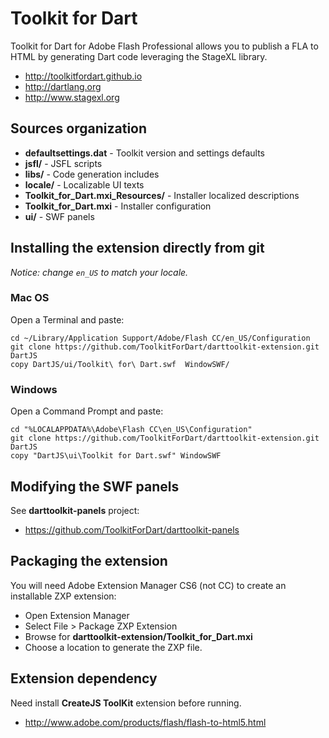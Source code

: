 # Toolkit for Dart

Toolkit for Dart for Adobe Flash Professional allows you to publish a FLA to HTML by generating Dart code leveraging the StageXL library.

* <http://toolkitfordart.github.io>
* <http://dartlang.org>
* <http://www.stagexl.org>

## Sources organization

* **defaultsettings.dat** - Toolkit version and settings defaults
* **jsfl/** - JSFL scripts
* **libs/** - Code generation includes
* **locale/** - Localizable UI texts
* **Toolkit_for_Dart.mxi_Resources/** - Installer localized descriptions
* **Toolkit_for_Dart.mxi** - Installer configuration
* **ui/** - SWF panels        

## Installing the extension directly from git

*Notice: change `en_US` to match your locale.*

### Mac OS

Open a Terminal and paste:

    cd ~/Library/Application Support/Adobe/Flash CC/en_US/Configuration
    git clone https://github.com/ToolkitForDart/darttoolkit-extension.git DartJS
    copy DartJS/ui/Toolkit\ for\ Dart.swf  WindowSWF/

### Windows

Open a Command Prompt and paste:

    cd "%LOCALAPPDATA%\Adobe\Flash CC\en_US\Configuration"
    git clone https://github.com/ToolkitForDart/darttoolkit-extension.git DartJS
    copy "DartJS\ui\Toolkit for Dart.swf" WindowSWF

## Modifying the SWF panels

See **darttoolkit-panels** project:

 * <https://github.com/ToolkitForDart/darttoolkit-panels>


## Packaging the extension

You will need Adobe Extension Manager CS6 (not CC) to create an installable ZXP extension:

* Open Extension Manager
* Select File > Package ZXP Extension
* Browse for **darttoolkit-extension/Toolkit_for_Dart.mxi**
* Choose a location to generate the ZXP file.


## Extension dependency

Need install **CreateJS ToolKit** extension before running.

 * <http://www.adobe.com/products/flash/flash-to-html5.html>

